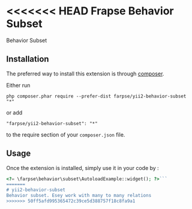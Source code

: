 <<<<<<< HEAD
Frapse Behavior Subset
======================
Behavior Subset

Installation
------------

The preferred way to install this extension is through [composer](http://getcomposer.org/download/).

Either run

```
php composer.phar require --prefer-dist farpse/yii2-behavior-subset "*"
```

or add

```
"farpse/yii2-behavior-subset": "*"
```

to the require section of your `composer.json` file.


Usage
-----

Once the extension is installed, simply use it in your code by  :

```php
<?= \farpse\behavior\subset\AutoloadExample::widget(); ?>```
=======
# yii2-behavior-subset
Behavior subset. Esey work with many to many relations
>>>>>>> 50ff5afd995365472c39ce5d388757f18c8fa9a1

